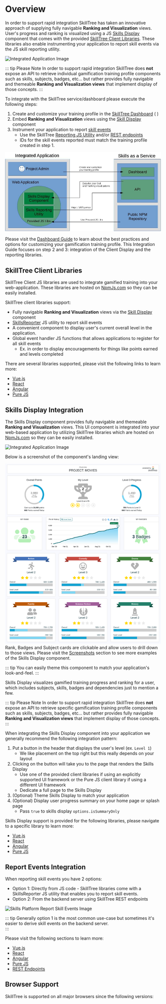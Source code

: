 # Overview

In order to support rapid integration SkillTree has taken an innovative approach of supplying fully navigable **Ranking and Visualization** views.
User's progress and ranking is visualized using a JS [Skills Display](/skills-client/#skills-display-integration) component that comes with the provided 
[SkillTree Client Libraries](/skills-client/#skilltree-client-libraries). These libraries also enable instrumenting your application to report skill events 
via the JS skill reporting utility.  

![Integrated Application Image](./diagrams/Integration-Overview.jpg) 

::: tip Please Note
In order to support rapid integration SkillTree does **not** expose an API to retrieve individual gamification training profile components such as skills, subjects, badges, etc... but rather
provides fully navigable and themeable **Ranking and Visualization views** that implement display of those concepts.
:::

To integrate with the SkillTree service/dashboard please execute the following steps:

1. Create and customize your training profile in the [SkillTree Dashboard](/dashboard/user-guide/)<conditional visibilityFlag="skillTreeServiceUrl"> ( <service-url /> )</conditional>
1. Embed **Ranking and Visualization** views using the [Skill Display](/skills-client/#skills-display-integration) component
1. Instrument your application to report [skill events](/skills-client/#report-events-integration) 
   - Use the SkillTree [Reporting JS Utility](/skills-client/#report-events-integration) and/or [REST endpoints](/skills-client/endpoints.html)
   - IDs for the skill events reported must match the training profile created in step 1.

![Integrated Application Image](./diagrams/IntegratedApplication.jpg)
   
Please visit the [Dashboard Guide](/dashboard/user-guide/) to learn about the best practices and options for customizing your gamification training profile.
This Integration Guide focuses on step 2 and 3: integration of the Client Display and the reporting libraries. 

## SkillTree Client Libraries

SkillTree Client JS libraries are used to integrate gamified training into your web-application. 
These libraries are hosted on [NpmJs.com](https://www.npmjs.com/search?q=%40skilltree) so they can be easily installed.  

SkillTree client libraries support: 
- Fully navigable **Ranking and Visualization** views via the [Skill Display](/skills-client/#skills-display-integration) component
- [SkillsReporter](/skills-client/#report-events-integration) JS utility to report skill events
- A convenient component to display user's current overall level in the application.
- Global event handler JS functions that allows applications to register for all skill events
  - Ex. in order to display encouragements for things like points earned and levels completed 

There are several libraries supported, please visit the following links to learn more: 
- [Vue.js](/skills-client/vuejs.html)
- [React](/skills-client/react.html)
- [Angular](/skills-client/angular.html)
- [Pure JS](/skills-client/js.html)


## Skills Display Integration 

The Skills Display component provides fully navigable and themeable **Ranking and Visualization** views.
This UI component is integrated into your web-based application by utilizing SkillTree libraries which are hosted on [NpmJs.com](https://www.npmjs.com/search?q=%40skilltree) so they can be easily installed.

![Integrated Application Image](./diagrams/Integration-SkillsDisplay.jpg)

Below is a screenshot of the component's landing view: 

![Skills Platform Skills Display Image](../screenshots/progress-and-ranking/client-display-proj.png)
Rank, Badges and Subject cards are clickable and allow users to drill down to those views.
Please visit the [Screenshots](/overview/#ranking-and-progress-display) section to see more examples of the Skills Display component.

::: tip
You can easily theme this component to match your application's look-and-feel.
:::

Skills Display visualizes gamified training progress and ranking for a user, which includes subjects, skills, badges and dependencies just to mention a few. 

::: tip Please Note
In order to support rapid integration SkillTree does **not** expose an API to retrieve specific gamification training profile components such as skills, subjects, badges, etc... but rather
provides fully navigable **Ranking and Visualization views** that implement display of those concepts.
:::

When integrating the Skills Display component into your application we generally recommend the following integration pattern:

1. Put a button in the header that displays the user's level (ex. ``Level 1``)
   - We like placement on the top right but this really depends on your layout
1. Clicking on the button will take you to the page that renders the Skills Display
   - Use one of the provided client libraries if using an explicitly supported UI framework or the Pure JS client library if using a different UI framework
   - Dedicate a full page to the Skills Display    
1. (Optional) Theme Skills Display to match your application   
1. (Optional) Display user progress summary on your home page or splash page
   - Pass ``true`` to skills display ``options.isSummaryOnly``

Skills Display support is provided for the following libraries, please navigate to a specific library to learn more: 
- [Vue.js](/skills-client/vuejs.html)
- [React](/skills-client/react.html)
- [Angular](/skills-client/angular.html)
- [Pure JS](/skills-client/js.html)

## Report Events Integration

When reporting skill events you have 2 options: 
- Option 1: Directly from JS code - SkillTree libraries come with a SkillsReporter JS utility that enables you to report skill events.
- Option 2: From the backend server using SkillTree REST endpoints

![Skills Platform Report Skill Events Image](./diagrams/Integration-Reporter.jpg)

::: tip
Generally option 1 is the most common use-case but sometimes it's easier to derive skill events on the backend server.  
:::

Please visit the following sections to learn more:
- [Vue.js](/skills-client/vuejs.html)
- [React](/skills-client/react.html)
- [Angular](/skills-client/angular.html)
- [Pure JS](/skills-client/js.html)
- [REST Endpoints](/skills-client/endpoints.html#programmatic-endpoints)

## Browser Support

SkillTree is supported on all major browsers since the following versions:

<browser-support />
